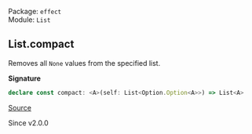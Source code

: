 Package: `effect`<br />
Module: `List`<br />

## List.compact

Removes all `None` values from the specified list.

**Signature**

```ts
declare const compact: <A>(self: List<Option.Option<A>>) => List<A>
```

[Source](https://github.com/Effect-TS/effect/tree/main/packages/effect/src/List.ts#L617)

Since v2.0.0